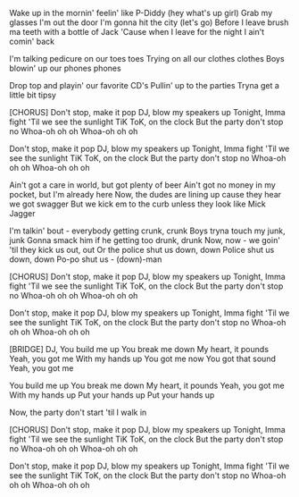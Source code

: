 <!-- These are the lyrics to a Ke$ha song, lets change it to something by Michael Jackson -->



Wake up in the mornin' feelin' like P-Diddy (hey what's up girl)
Grab my glasses I'm out the door I'm gonna hit the city (let's go)
Before I leave brush ma teeth with a bottle of Jack
'Cause when I leave for the night I ain't comin' back

I'm talking pedicure on our toes toes
Trying on all our clothes clothes
Boys blowin' up our phones phones

Drop top and playin' our favorite CD's
Pullin' up to the parties
Tryna get a little bit tipsy

[CHORUS]
Don't stop, make it pop
DJ, blow my speakers up
Tonight, Imma fight
'Til we see the sunlight
TiK ToK, on the clock
But the party don't stop no
Whoa-oh oh oh
Whoa-oh oh oh

Don't stop, make it pop
DJ, blow my speakers up
Tonight, Imma fight
'Til we see the sunlight
TiK ToK, on the clock
But the party don't stop no
Whoa-oh oh oh
Whoa-oh oh oh

Ain't got a care in world, but got plenty of beer
Ain't got no money in my pocket, but I'm already here
Now, the dudes are lining up cause they hear we got swagger
But we kick em to the curb unless they look like Mick Jagger

I'm talkin' bout - everybody getting crunk, crunk
Boys tryna touch my junk, junk
Gonna smack him if he getting too drunk, drunk
Now, now - we goin' 'til they kick us out, out
Or the police shut us down, down
Police shut us down, down
Po-po shut us - (down)-man

[CHORUS]
Don't stop, make it pop
DJ, blow my speakers up
Tonight, Imma fight
'Til we see the sunlight
TiK ToK, on the clock
But the party don't stop no
Whoa-oh oh oh
Whoa-oh oh oh

Don't stop, make it pop
DJ, blow my speakers up
Tonight, Imma fight
'Til we see the sunlight
TiK ToK, on the clock
But the party don't stop no
Whoa-oh oh oh
Whoa-oh oh oh

[BRIDGE]
DJ, You build me up
You break me down
My heart, it pounds
Yeah, you got me
With my hands up
You got me now
You got that sound
Yeah, you got me

You build me up
You break me down
My heart, it pounds
Yeah, you got me
With my hands up
Put your hands up
Put your hands up

Now, the party don't start 'til I walk in

[CHORUS]
Don't stop, make it pop
DJ, blow my speakers up
Tonight, Imma fight
'Til we see the sunlight
TiK ToK, on the clock
But the party don't stop no
Whoa-oh oh oh
Whoa-oh oh oh

Don't stop, make it pop
DJ, blow my speakers up
Tonight, Imma fight
'Til we see the sunlight
TiK ToK, on the clock
But the party don't stop no
Whoa-oh oh oh
Whoa-oh oh oh
